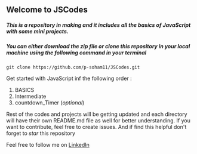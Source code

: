 ## Welcome to **JSCodes**

##### This is a repository in making and it  includes all the basics of JavaScript with some *mini* projects.

##### You can either download the zip file or clone this repository in your local machine using the following command in your terminal

```
git clone https://github.com/p-soham11/JSCodes.git
```

Get started with JavaScript inf the following order : 

1. BASICS
2. Intermediate
3. countdown_Timer (*optional*)

Rest of the codes and projects will be getting updated and each directory will have their own README.md file as well for better understanding.
If you want to contribute, feel free to create issues. And if find this helpful don't forget to *star* this repository

Feel free to follow me on [LinkedIn](https://www.linkedin.com/in/soham-pal-87393a182/)

